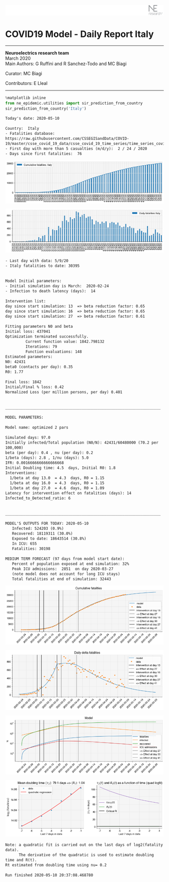 ![](./images/logo.png)
# COVID19 Model - Daily Report Italy

---

**Neuroelectrics research team**  
March 2020  
Main Authors: G Ruffini and R Sanchez-Todo and MC Biagi

Curator: MC Biagi

Contributors: E Lleal

---


```python
%matplotlib inline
from ne_epidemic.utilities import sir_prediction_from_country
sir_prediction_from_country('Italy')
```

    Today's date: 2020-05-10 
    
    Country:  Italy
    - Fatalities database:  https://raw.githubusercontent.com/CSSEGISandData/COVID-19/master/csse_covid_19_data/csse_covid_19_time_series/time_series_covid19_deaths_global.csv
    - First day with more than 5 casualties (m/d/y):  2 / 24 / 2020
    - Days since first fatalities:  76



![png](02%20-%20Daily_Report_Italy_files/02%20-%20Daily_Report_Italy_1_1.png)



![png](02%20-%20Daily_Report_Italy_files/02%20-%20Daily_Report_Italy_1_2.png)


    - Last day with data: 5/9/20
    - Italy fatalities to date: 30395
     
    
    Model Initial parameters:
    - Initial simulation day is March:  2020-02-24
    - Infection to death latency (days):  14
    
    Intervention list:
    day since start simulation: 13  => beta reduction factor: 0.65
    day since start simulation: 16  => beta reduction factor: 0.65
    day since start simulation: 27  => beta reduction factor: 0.61
    
    Fitting parameters N0 and beta
    Initial loss: 437041
    Optimization terminated successfully.
             Current function value: 1842.798132
             Iterations: 79
             Function evaluations: 148
    Estimated parameters:
    N0: 42431
    beta0 (contacts per day): 0.35
    R0: 1.77
    
    Final loss: 1842
    Initial/Final % loss: 0.42
    Normalized Loss (per million persons, per day) 0.401 
    
    
    _____________________________________________________________________
     
    MODEL PARAMETERS:
    
    Model name: optimized 2 pars
    
    Simulated days: 97.0
    Initially infected/Total population (N0/N): 42431/60480000 (70.2 per 100,000)
    beta (per day): 0.4 , nu (per day): 0.2
    1/beta (days): 2.8 , 1/nu (days): 5.0
    IFR: 0.0016666666666666668
    Initial Doubling time: 4.5  days, Initial R0: 1.8
    Interventions:
      1/beta at day 13.0  = 4.3  days, R0 = 1.15
      1/beta at day 16.0  = 4.3  days, R0 = 1.15
      1/beta at day 27.0  = 4.6  days, R0 = 1.09
    Latency for intervention effect on fatalities (days): 14
    Infected_to_Detected_ratio: 6
    
    
    _____________________________________________________________________
    
    MODEL'S OUTPUTS FOR TODAY: 2020-05-10
       Infected: 524203 (0.9%)
       Recovered: 18119311 (30.0%)
       Exposed to date: 18643514 (30.8%)
       In ICU: 655
       Fatalities: 30198
     
    MEDIUM TERM FORECAST (97 days from model start date): 
       Percent of population exposed at end simulation: 32%
       Peak ICU admissions:  2851  on day 2020-03-27
       (note model does not account for long ICU stays)
       Total fatalities at end of simulation: 32443



![png](02%20-%20Daily_Report_Italy_files/02%20-%20Daily_Report_Italy_1_4.png)



![png](02%20-%20Daily_Report_Italy_files/02%20-%20Daily_Report_Italy_1_5.png)



![png](02%20-%20Daily_Report_Italy_files/02%20-%20Daily_Report_Italy_1_6.png)


     



![png](02%20-%20Daily_Report_Italy_files/02%20-%20Daily_Report_Italy_1_8.png)


    Note: a quadratic fit is carried out on the last days of log2(fatality data).
          The derivative of the quadratic is used to estimate doubling time and R(t).
    Rt estimated from doubling time using nu= 0.2
    
    Run finished 2020-05-10 20:37:08.468780



```python

```
